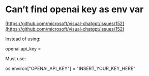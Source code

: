 # Can’t find openai key as env var

[https://github.com/microsoft/visual-chatgpt/issues/152](https://github.com/microsoft/visual-chatgpt/issues/152)

Instead of using:

openai.api_key =

Must use:

os.environ["OPENAI_API_KEY"] = "INSERT_YOUR_KEY_HERE”